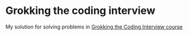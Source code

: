 # Grokking the coding interview
My solution for solving problems in [Grokking the Coding Interview course](https://www.educative.io/courses/grokking-the-coding-interview)